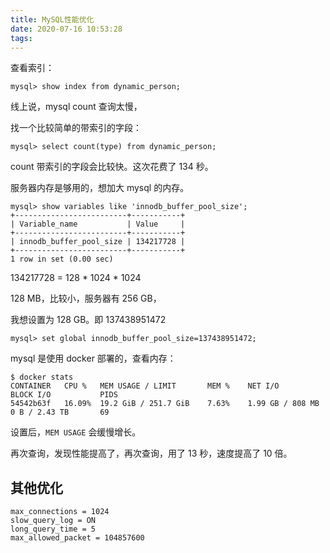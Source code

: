 ```yaml
---
title: MySQL性能优化
date: 2020-07-16 10:53:28
tags:
---
```


查看索引：

```mysql
mysql> show index from dynamic_person;
```

线上说，mysql  count 查询太慢，

找一个比较简单的带索引的字段：

```mysql
mysql> select count(type) from dynamic_person;
```

count 带索引的字段会比较快。这次花费了 134 秒。

服务器内存是够用的，想加大 mysql 的内存。

```mysql
mysql> show variables like 'innodb_buffer_pool_size';
+-------------------------+-----------+
| Variable_name           | Value     |
+-------------------------+-----------+
| innodb_buffer_pool_size | 134217728 |
+-------------------------+-----------+
1 row in set (0.00 sec)
```

134217728 = 128 * 1024 * 1024

128 MB，比较小，服务器有 256 GB，

我想设置为 128 GB。即 137438951472 

```mysql
mysql> set global innodb_buffer_pool_size=137438951472;
```

mysql 是使用 docker 部署的，查看内存：

```
$ docker stats
CONTAINER   CPU %   MEM USAGE / LIMIT       MEM %    NET I/O             BLOCK I/O           PIDS
54542b63f   16.09%  19.2 GiB / 251.7 GiB    7.63%    1.99 GB / 808 MB    0 B / 2.43 TB       69
```

设置后，`MEM USAGE` 会缓慢增长。

再次查询，发现性能提高了，再次查询，用了 13 秒，速度提高了 10 倍。





## 其他优化

```
max_connections = 1024
slow_query_log = ON
long_query_time = 5
max_allowed_packet = 104857600
```



